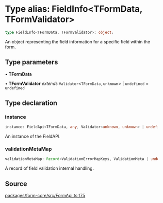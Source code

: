 # Type alias: FieldInfo\<TFormData, TFormValidator\>

```ts
type FieldInfo<TFormData, TFormValidator>: object;
```

An object representing the field information for a specific field within the form.

## Type parameters

• **TFormData**

• **TFormValidator** *extends* `Validator`\<`TFormData`, `unknown`\> \| `undefined` = `undefined`

## Type declaration

### instance

```ts
instance: FieldApi<TFormData, any, Validator<unknown, unknown> | undefined, TFormValidator> | null;
```

An instance of the FieldAPI.

### validationMetaMap

```ts
validationMetaMap: Record<ValidationErrorMapKeys, ValidationMeta | undefined>;
```

A record of field validation internal handling.

## Source

[packages/form-core/src/FormApi.ts:175](https://github.com/TanStack/form/blob/2fcee08730ef56cadb9b5937d06198bcc1fedcd7/packages/form-core/src/FormApi.ts#L175)
